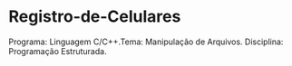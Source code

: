 # Registro-de-Celulares
Programa: Linguagem C/C++.Tema: Manipulação de Arquivos. Disciplina: Programação Estruturada.
